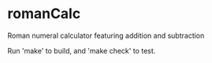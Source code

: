 # romanCalc
Roman numeral calculator featuring addition and subtraction

Run 'make' to build, and 'make check' to test.
